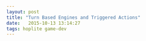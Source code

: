 ```yaml
---
layout: post
title: "Turn Based Engines and Triggered Actions"
date:   2015-10-13 13:14:27
tags: hoplite game-dev
---
```



